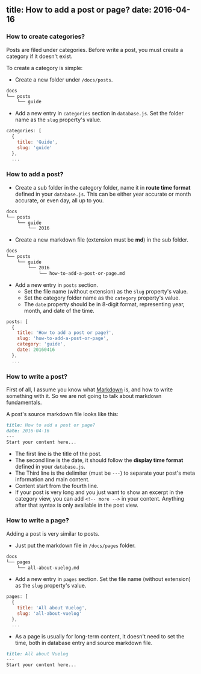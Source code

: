 title: How to add a post or page?
date: 2016-04-16
---
### How to create categories?

Posts are filed under categories. Before write a post, you must create a category if it doesn't exist.

To create a category is simple:

- Create a new folder under `/docs/posts`.

```bash
docs
└── posts
    └── guide
```

- Add a new entry in `categories` section in `database.js`. Set the folder name as the `slug` property's value.

```js
categories: [
  {
    title: 'Guide',
    slug: 'guide'
  },
  ...
```

<!-- more -->

### How to add a post?

- Create a sub folder in the category folder, name it in **route time format** defined in your `database.js`. This can be either year accurate or month accurate, or even day, all up to you.

```bash
docs
└── posts
    └── guide
        └── 2016
```

- Create a new markdown file (extension must be **md**) in the sub folder.

```bash
docs
└── posts
    └── guide
        └── 2016
            └── how-to-add-a-post-or-page.md
```

- Add a new entry in `posts` section.
   - Set the file name (without extension) as the `slug` property's value.
   - Set the category folder name as the `category` property's value.
   - The `date` property should be in 8-digit format, representing year, month, and date of the time.

```js
posts: [
  {
    title: 'How to add a post or page?',
    slug: 'how-to-add-a-post-or-page',
    category: 'guide',
    date: 20160416
  },
  ...
```

### How to write a post?

First of all, I assume you know what [Markdown](https://en.wikipedia.org/wiki/Markdown) is, and how to write something with it. So we are not going to talk about markdown fundamentals.

A post's source markdown file looks like this:

```md
title: How to add a post or page?
date: 2016-04-16
---
Start your content here...
```

- The first line is the title of the post.
- The second line is the date, it should follow the **display time format** defined in your `database.js`.
- The Third line is the delimiter (must be `---`) to separate your post's meta information and main content.
- Content start from the fourth line.
- If your post is very long and you just want to show an excerpt in the category view, you can add `<!-- more -->` in your content. Anything after that syntax is only available in the post view.

### How to write a page?

Adding a post is very similar to posts.

- Just put the markdown file in `/docs/pages` folder.

```bash
docs
└── pages
    └── all-about-vuelog.md
```

- Add a new entry in `pages` section. Set the file name (without extension) as the `slug` property's value.

```js
pages: [
  {
    title: 'All about Vuelog',
    slug: 'all-about-vuelog'
  },
  ...
```

- As a page is usually for long-term content, it doesn't need to set the time, both in database entry and source markdown file.

```md
title: All about Vuelog
---
Start your content here...
```
